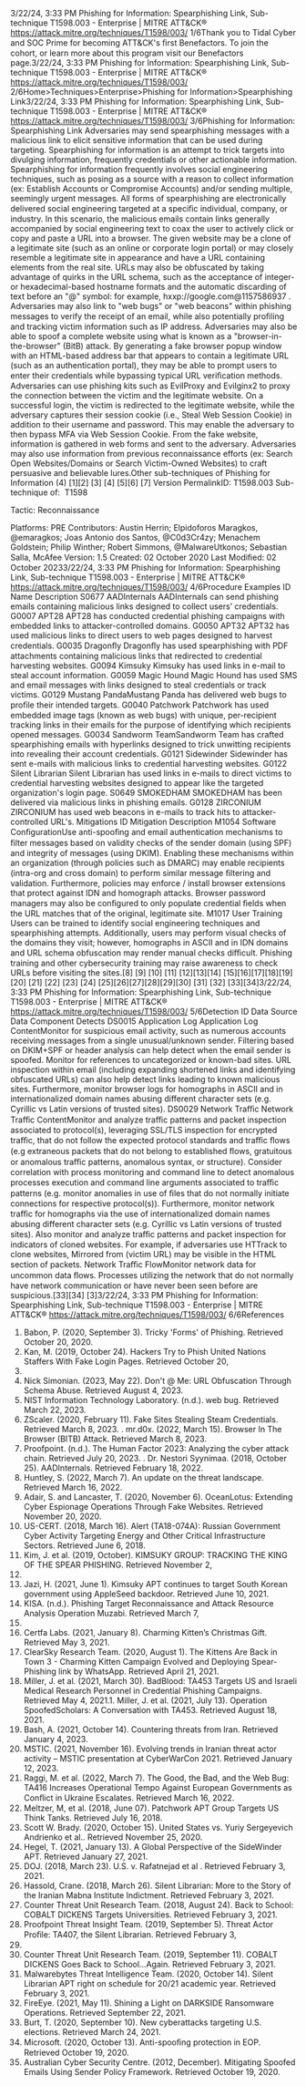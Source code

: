 3/22/24, 3:33 PM Phishing for Information: Spearphishing Link, Sub-technique T1598.003 - Enterprise | MITRE ATT&CK®
https://attack.mitre.org/techniques/T1598/003/ 1/6Thank you to Tidal Cyber and SOC Prime for becoming ATT&CK's ﬁrst Benefactors. To join the cohort, or learn more about this program visit our
Benefactors page.3/22/24, 3:33 PM Phishing for Information: Spearphishing Link, Sub-technique T1598.003 - Enterprise | MITRE ATT&CK®
https://attack.mitre.org/techniques/T1598/003/ 2/6Home>Techniques>Enterprise>Phishing for Information>Spearphishing Link3/22/24, 3:33 PM Phishing for Information: Spearphishing Link, Sub-technique T1598.003 - Enterprise | MITRE ATT&CK®
https://attack.mitre.org/techniques/T1598/003/ 3/6Phishing for Information: Spearphishing Link
Adversaries may send spearphishing messages with a malicious link to elicit sensitive information that can be used during targeting.
Spearphishing for information is an attempt to trick targets into divulging information, frequently credentials or other actionable information.
Spearphishing for information frequently involves social engineering techniques, such as posing as a source with a reason to collect
information (ex: Establish Accounts or Compromise Accounts) and/or sending multiple, seemingly urgent messages.
All forms of spearphishing are electronically delivered social engineering targeted at a speciﬁc individual, company, or industry. In this
scenario, the malicious emails contain links generally accompanied by social engineering text to coax the user to actively click or copy and
paste a URL into a browser. The given website may be a clone of a legitimate site (such as an online or corporate login portal) or may
closely resemble a legitimate site in appearance and have a URL containing elements from the real site. URLs may also be obfuscated by
taking advantage of quirks in the URL schema, such as the acceptance of integer- or hexadecimal-based hostname formats and the
automatic discarding of text before an "@" symbol: for example, hxxp://google.com@1157586937 .
Adversaries may also link to "web bugs" or "web beacons" within phishing messages to verify the receipt of an email, while also potentially
proﬁling and tracking victim information such as IP address.
Adversaries may also be able to spoof a complete website using what is known as a "browser-in-the-browser" (BitB) attack. By generating a
fake browser popup window with an HTML-based address bar that appears to contain a legitimate URL (such as an authentication portal),
they may be able to prompt users to enter their credentials while bypassing typical URL veriﬁcation methods.
Adversaries can use phishing kits such as EvilProxy and Evilginx2 to proxy the connection between the victim and the legitimate
website. On a successful login, the victim is redirected to the legitimate website, while the adversary captures their session cookie (i.e., Steal
Web Session Cookie) in addition to their username and password. This may enable the adversary to then bypass MFA via Web Session
Cookie.
From the fake website, information is gathered in web forms and sent to the adversary. Adversaries may also use information from previous
reconnaissance efforts (ex: Search Open Websites/Domains or Search Victim-Owned Websites) to craft persuasive and believable lures.Other sub-techniques of Phishing for Information (4)
[1][2]
[3]
[4]
[5][6]
[7]
Version PermalinkID: T1598.003
Sub-technique of:  T1598

Tactic: Reconnaissance

Platforms: PRE
Contributors: Austin Herrin; Elpidoforos Maragkos, @emaragkos; Joas Antonio dos Santos, @C0d3Cr4zy; Menachem Goldstein; Philip
Winther; Robert Simmons, @MalwareUtkonos; Sebastian Salla, McAfee
Version: 1.5
Created: 02 October 2020
Last Modiﬁed: 02 October 20233/22/24, 3:33 PM Phishing for Information: Spearphishing Link, Sub-technique T1598.003 - Enterprise | MITRE ATT&CK®
https://attack.mitre.org/techniques/T1598/003/ 4/6Procedure Examples
ID Name Description
S0677 AADInternals AADInternals can send phishing emails containing malicious links designed to collect users’ credentials.
G0007 APT28 APT28 has conducted credential phishing campaigns with embedded links to attacker-controlled domains.
G0050 APT32 APT32 has used malicious links to direct users to web pages designed to harvest credentials.
G0035 Dragonﬂy Dragonﬂy has used spearphishing with PDF attachments containing malicious links that redirected to
credential harvesting websites.
G0094 Kimsuky Kimsuky has used links in e-mail to steal account information.
G0059 Magic Hound Magic Hound has used SMS and email messages with links designed to steal credentials or track victims.
G0129 Mustang
PandaMustang Panda has delivered web bugs to proﬁle their intended targets.
G0040 Patchwork Patchwork has used embedded image tags (known as web bugs) with unique, per-recipient tracking links in
their emails for the purpose of identifying which recipients opened messages.
G0034 Sandworm
TeamSandworm Team has crafted spearphishing emails with hyperlinks designed to trick unwitting recipients
into revealing their account credentials.
G0121 Sidewinder Sidewinder has sent e-mails with malicious links to credential harvesting websites.
G0122 Silent Librarian Silent Librarian has used links in e-mails to direct victims to credential harvesting websites designed to
appear like the targeted organization's login page.
S0649 SMOKEDHAM SMOKEDHAM has been delivered via malicious links in phishing emails.
G0128 ZIRCONIUM ZIRCONIUM has used web beacons in e-mails to track hits to attacker-controlled URL's.
Mitigations
ID Mitigation Description
M1054 Software
ConﬁgurationUse anti-spooﬁng and email authentication mechanisms to ﬁlter messages based on validity checks of the
sender domain (using SPF) and integrity of messages (using DKIM). Enabling these mechanisms within
an organization (through policies such as DMARC) may enable recipients (intra-org and cross domain) to
perform similar message ﬁltering and validation.
Furthermore, policies may enforce / install browser extensions that protect against IDN and homograph
attacks. Browser password managers may also be conﬁgured to only populate credential ﬁelds when the
URL matches that of the original, legitimate site.
M1017 User Training Users can be trained to identify social engineering techniques and spearphishing attempts. Additionally,
users may perform visual checks of the domains they visit; however, homographs in ASCII and in IDN
domains and URL schema obfuscation may render manual checks diﬃcult. Phishing training and other
cybersecurity training may raise awareness to check URLs before visiting the sites.[8]
[9]
[10]
[11]
[12][13][14]
[15][16][17][18][19][20]
[21]
[22]
[23]
[24]
[25][26][27][28][29][30]
[31]
[32]
[33][34]3/22/24, 3:33 PM Phishing for Information: Spearphishing Link, Sub-technique T1598.003 - Enterprise | MITRE ATT&CK®
https://attack.mitre.org/techniques/T1598/003/ 5/6Detection
ID Data Source Data Component Detects
DS0015 Application Log Application
Log ContentMonitor for suspicious email activity, such as numerous accounts receiving messages
from a single unusual/unknown sender. Filtering based on DKIM+SPF or header analysis
can help detect when the email sender is spoofed. Monitor for references to
uncategorized or known-bad sites. URL inspection within email (including expanding
shortened links and identifying obfuscated URLs) can also help detect links leading to
known malicious sites.
Furthermore, monitor browser logs for homographs in ASCII and in internationalized
domain names abusing different character sets (e.g. Cyrillic vs Latin versions of trusted
sites).
DS0029 Network Traﬃc Network Traﬃc
ContentMonitor and analyze traﬃc patterns and packet inspection associated to protocol(s),
leveraging SSL/TLS inspection for encrypted traﬃc, that do not follow the expected
protocol standards and traﬃc ﬂows (e.g extraneous packets that do not belong to
established ﬂows, gratuitous or anomalous traﬃc patterns, anomalous syntax, or
structure). Consider correlation with process monitoring and command line to detect
anomalous processes execution and command line arguments associated to traﬃc
patterns (e.g. monitor anomalies in use of ﬁles that do not normally initiate connections
for respective protocol(s)).
Furthermore, monitor network traﬃc for homographs via the use of internationalized
domain names abusing different character sets (e.g. Cyrillic vs Latin versions of trusted
sites). Also monitor and analyze traﬃc patterns and packet inspection for indicators of
cloned websites. For example, if adversaries use HTTrack to clone websites, Mirrored
from (victim URL) may be visible in the HTML section of packets.
Network Traﬃc
FlowMonitor network data for uncommon data ﬂows. Processes utilizing the network that do
not normally have network communication or have never been seen before are
suspicious.[33][34]
[3]3/22/24, 3:33 PM Phishing for Information: Spearphishing Link, Sub-technique T1598.003 - Enterprise | MITRE ATT&CK®
https://attack.mitre.org/techniques/T1598/003/ 6/6References
1. Babon, P. (2020, September 3). Tricky 'Forms' of Phishing.
Retrieved October 20, 2020.
2. Kan, M. (2019, October 24). Hackers Try to Phish United
Nations Staffers With Fake Login Pages. Retrieved October 20,
2020.
3. Nick Simonian. (2023, May 22). Don't @ Me: URL Obfuscation
Through Schema Abuse. Retrieved August 4, 2023.
4. NIST Information Technology Laboratory. (n.d.). web bug.
Retrieved March 22, 2023.
5. ZScaler. (2020, February 11). Fake Sites Stealing Steam
Credentials. Retrieved March 8, 2023.
. mr.d0x. (2022, March 15). Browser In The Browser (BITB)
Attack. Retrieved March 8, 2023.
7. Proofpoint. (n.d.). The Human Factor 2023: Analyzing the
cyber attack chain. Retrieved July 20, 2023.
. Dr. Nestori Syynimaa. (2018, October 25). AADInternals.
Retrieved February 18, 2022.
9. Huntley, S. (2022, March 7). An update on the threat
landscape. Retrieved March 16, 2022.
10. Adair, S. and Lancaster, T. (2020, November 6). OceanLotus:
Extending Cyber Espionage Operations Through Fake
Websites. Retrieved November 20, 2020.
11. US-CERT. (2018, March 16). Alert (TA18-074A): Russian
Government Cyber Activity Targeting Energy and Other Critical
Infrastructure Sectors. Retrieved June 6, 2018.
12. Kim, J. et al. (2019, October). KIMSUKY GROUP: TRACKING
THE KING OF THE SPEAR PHISHING. Retrieved November 2,
2020.
13. Jazi, H. (2021, June 1). Kimsuky APT continues to target
South Korean government using AppleSeed backdoor.
Retrieved June 10, 2021.
14. KISA. (n.d.). Phishing Target Reconnaissance and Attack
Resource Analysis Operation Muzabi. Retrieved March 7,
2022.
15. Certfa Labs. (2021, January 8). Charming Kitten’s Christmas
Gift. Retrieved May 3, 2021.
1. ClearSky Research Team. (2020, August 1). The Kittens Are
Back in Town 3 - Charming Kitten Campaign Evolved and
Deploying Spear-Phishing link by WhatsApp. Retrieved April
21, 2021.
17. Miller, J. et al. (2021, March 30). BadBlood: TA453 Targets US
and Israeli Medical Research Personnel in Credential Phishing
Campaigns. Retrieved May 4, 2021.1. Miller, J. et al. (2021, July 13). Operation SpoofedScholars: A
Conversation with TA453. Retrieved August 18, 2021.
19. Bash, A. (2021, October 14). Countering threats from Iran.
Retrieved January 4, 2023.
20. MSTIC. (2021, November 16). Evolving trends in Iranian threat
actor activity – MSTIC presentation at CyberWarCon 2021.
Retrieved January 12, 2023.
21. Raggi, M. et al. (2022, March 7). The Good, the Bad, and the
Web Bug: TA416 Increases Operational Tempo Against
European Governments as Conﬂict in Ukraine Escalates.
Retrieved March 16, 2022.
22. Meltzer, M, et al. (2018, June 07). Patchwork APT Group
Targets US Think Tanks. Retrieved July 16, 2018.
23. Scott W. Brady. (2020, October 15). United States vs. Yuriy
Sergeyevich Andrienko et al.. Retrieved November 25, 2020.
24. Hegel, T. (2021, January 13). A Global Perspective of the
SideWinder APT. Retrieved January 27, 2021.
25. DOJ. (2018, March 23). U.S. v. Rafatnejad et al . Retrieved
February 3, 2021.
2. Hassold, Crane. (2018, March 26). Silent Librarian: More to the
Story of the Iranian Mabna Institute Indictment. Retrieved
February 3, 2021.
27. Counter Threat Unit Research Team. (2018, August 24). Back
to School: COBALT DICKENS Targets Universities. Retrieved
February 3, 2021.
2. Proofpoint Threat Insight Team. (2019, September 5). Threat
Actor Proﬁle: TA407, the Silent Librarian. Retrieved February 3,
2021.
29. Counter Threat Unit Research Team. (2019, September 11).
COBALT DICKENS Goes Back to School…Again. Retrieved
February 3, 2021.
30. Malwarebytes Threat Intelligence Team. (2020, October 14).
Silent Librarian APT right on schedule for 20/21 academic
year. Retrieved February 3, 2021.
31. FireEye. (2021, May 11). Shining a Light on DARKSIDE
Ransomware Operations. Retrieved September 22, 2021.
32. Burt, T. (2020, September 10). New cyberattacks targeting U.S.
elections. Retrieved March 24, 2021.
33. Microsoft. (2020, October 13). Anti-spooﬁng protection in EOP.
Retrieved October 19, 2020.
34. Australian Cyber Security Centre. (2012, December). Mitigating
Spoofed Emails Using Sender Policy Framework. Retrieved
October 19, 2020.
